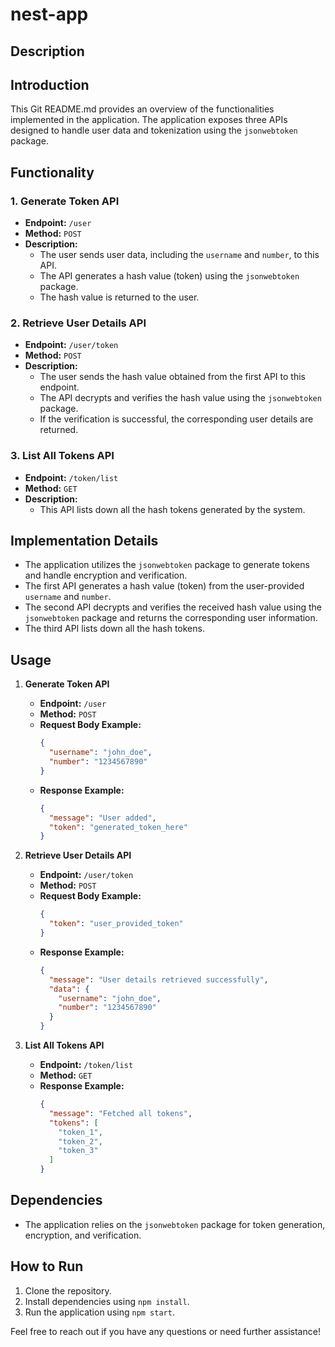 # nest-app

## Description

## Introduction
This Git README.md provides an overview of the functionalities implemented in the application. The application exposes three APIs designed to handle user data and tokenization using the `jsonwebtoken` package.

## Functionality

### 1. **Generate Token API**
   - **Endpoint:** `/user`
   - **Method:** `POST`
   - **Description:** 
     - The user sends user data, including the `username` and `number`, to this API.
     - The API generates a hash value (token) using the `jsonwebtoken` package.
     - The hash value is returned to the user.

### 2. **Retrieve User Details API**
   - **Endpoint:** `/user/token`
   - **Method:** `POST`
   - **Description:** 
     - The user sends the hash value obtained from the first API to this endpoint.
     - The API decrypts and verifies the hash value using the `jsonwebtoken` package.
     - If the verification is successful, the corresponding user details are returned.

### 3. **List All Tokens API**
   - **Endpoint:** `/token/list`
   - **Method:** `GET`
   - **Description:** 
     - This API lists down all the hash tokens generated by the system.

## Implementation Details

- The application utilizes the `jsonwebtoken` package to generate tokens and handle encryption and verification.
- The first API generates a hash value (token) from the user-provided `username` and `number`.
- The second API decrypts and verifies the received hash value using the `jsonwebtoken` package and returns the corresponding user information.
- The third API lists down all the hash tokens.

## Usage

1. **Generate Token API**
   - **Endpoint:** `/user`
   - **Method:** `POST`
   - **Request Body Example:**
     ```json
     {
       "username": "john_doe",
       "number": "1234567890"
     }
     ```
   - **Response Example:**
     ```json
     {
       "message": "User added",
       "token": "generated_token_here"
     }
     ```

2. **Retrieve User Details API**
   - **Endpoint:** `/user/token`
   - **Method:** `POST`
   - **Request Body Example:**
     ```json
     {
       "token": "user_provided_token"
     }
     ```
   - **Response Example:**
     ```json
     {
       "message": "User details retrieved successfully",
       "data": {
         "username": "john_doe",
         "number": "1234567890"
       }
     }
     ```

3. **List All Tokens API**
   - **Endpoint:** `/token/list`
   - **Method:** `GET`
   - **Response Example:**
     ```json
     {
       "message": "Fetched all tokens",
       "tokens": [
         "token_1",
         "token_2",
         "token_3"
       ]
     }
     ```

## Dependencies
- The application relies on the `jsonwebtoken` package for token generation, encryption, and verification.

## How to Run
1. Clone the repository.
2. Install dependencies using `npm install`.
3. Run the application using `npm start`.

Feel free to reach out if you have any questions or need further assistance!

